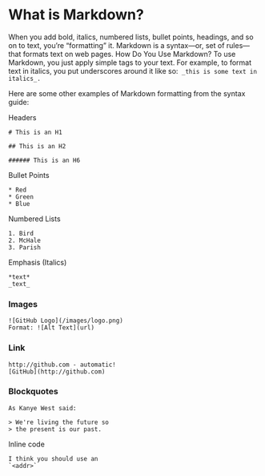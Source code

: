 # What is Markdown? #
When you add bold, italics, numbered lists, bullet points, headings, and so on to text, you’re “formatting” it. Markdown is a syntax—or, set of rules—that formats text on web pages.
How Do You Use Markdown?
To use Markdown, you just apply simple tags to your text. For example, to format text in italics, you put underscores around it like so:``` _this is some text in italics_.```

Here are some other examples of Markdown formatting from the syntax guide:

Headers

`# This is an H1 `

`## This is an H2`

`###### This is an H6`

Bullet Points
```
* Red
* Green
* Blue
```

Numbered Lists
```
1. Bird
2. McHale
3. Parish
```

Emphasis (Italics)
```
*text*
_text_
```

### Images ###
```
![GitHub Logo](/images/logo.png)
Format: ![Alt Text](url)
```
### Link ###
```
http://github.com - automatic!
[GitHub](http://github.com)

```
### Blockquotes ###
```
As Kanye West said:

> We're living the future so
> the present is our past.
```
Inline code
```
I think you should use an
`<addr>` 
```